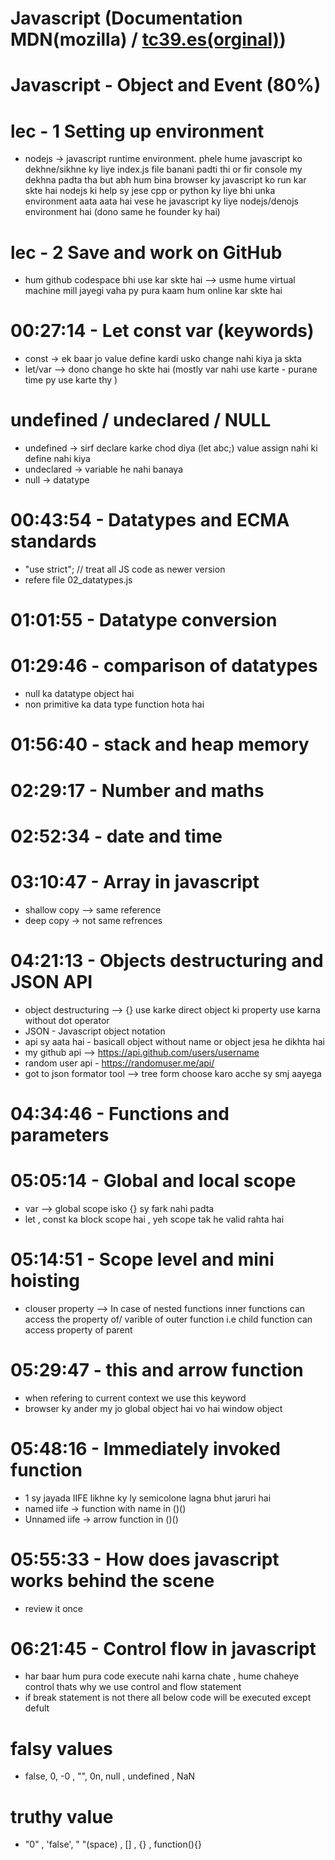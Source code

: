 # Javascript (Documentation MDN(mozilla) / [tc39.es(orginal)](https://tc39.es/ecma262/#sec-ecmascript-standard-built-in-objects))

# Javascript - Object and Event (80%)
# lec - 1 Setting up environment

- nodejs -> javascript runtime environment. phele hume javascript ko dekhne/sikhne ky liye index.js file banani padti thi or fir console my dekhna padta tha but abh hum bina browser ky javascript ko run kar skte hai nodejs ki help sy jese cpp or python ky liye bhi unka environment aata aata hai vese he javascript ky liye nodejs/denojs environment hai (dono same he founder ky hai)

# lec - 2 Save and work on GitHub

- hum github codespace bhi use kar skte hai --> usme hume virtual machine mill jayegi vaha py pura kaam hum online kar skte hai

# 00:27:14  -  Let const var (keywords)

- const -> ek baar jo value define kardi usko change nahi kiya ja skta
- let/var --> dono change ho skte hai (mostly var nahi use karte - purane time py use karte thy )
# undefined / undeclared / NULL
- undefined -> sirf declare karke chod diya (let abc;) value assign nahi ki define nahi kiya
- undeclared -> variable he nahi banaya
- null -> datatype

# 00:43:54  -  Datatypes and ECMA standards

- "use strict"; // treat all JS code as newer version
- refere file 02_datatypes.js 

# 01:01:55  -  Datatype conversion

# 01:29:46  -  comparison of datatypes

- null ka datatype object hai
- non primitive ka data type function hota hai

# 01:56:40  -  stack and heap memory


# 02:29:17 -  Number and maths

# 02:52:34  -  date and time

# 03:10:47  -  Array in javascript

- shallow copy --> same reference
- deep copy -> not same refrences


# 04:21:13  -  Objects destructuring and JSON API
- object destructuring --> {} use karke direct object ki property use karna without dot operator 
- JSON - Javascript object notation
- api sy aata hai - basicall object without name or object jesa he dikhta hai
- my github api --> https://api.github.com/users/username
- random user api - https://randomuser.me/api/
- got to json formator tool --> tree form choose karo acche sy smj aayega


# 04:34:46  -  Functions and parameters

# 05:05:14  -  Global and local scope

- var --> global scope isko {} sy fark nahi padta
- let , const ka block scope hai , yeh scope tak he valid rahta hai

# 05:14:51  -   Scope level and mini hoisting

- clouser property --> In case of nested functions inner functions can access the property of/ varible of outer function i.e child function can access property of parent

# 05:29:47 -  this and arrow function

- when refering to current context we use this keyword
- browser ky ander my jo global object hai vo hai window object

# 05:48:16  -  Immediately invoked function
- 1 sy jayada IIFE likhne ky ly semicolone lagna bhut jaruri hai
- named iife -> function with name in ()()
- Unnamed iife -> arrow function in ()()

# 05:55:33 -  How does javascript works behind the scene

- review it once


# 06:21:45  - Control flow in javascript
- har baar hum pura code execute nahi karna chate , hume chaheye control thats why we use control and flow statement
-  if break statement is not there all below code will be executed except defult


# falsy values 

- false, 0, -0 , "", 0n, null , undefined , NaN 

# truthy value

 - "0" , 'false', " "(space) , [] , {} , function(){} 



